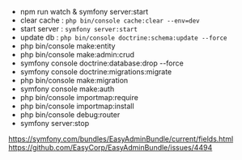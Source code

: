- npm run watch & symfony server:start
- clear cache : `php bin/console cache:clear --env=dev`
- start server : `symfony server:start`
- update db : `php bin/console doctrine:schema:update --force`
- php bin/console make:entity
- php bin/console make:admin:crud
- symfony console doctrine:database:drop --force
- symfony console doctrine:migrations:migrate
- php bin/console make:migration
- symfony console make:auth
- php bin/console importmap:require
- php bin/console importmap:install
- php bin/console debug:router
- symfony server:stop

https://symfony.com/bundles/EasyAdminBundle/current/fields.html
https://github.com/EasyCorp/EasyAdminBundle/issues/4494